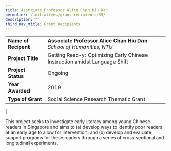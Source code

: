 ```yaml
---
title: Associate Professor Alice Chan Hiu Dan
permalink: /initiatives/grant-recipients/39/
description: ""
third_nav_title: Grant Recipients
---
```

|  |  |
|---|---|
| **Name of Recipent** | **Associate Professor Alice Chan Hiu Dan**<br>_School of Humanities, NTU_ |
| **Project Title** | Getting Read-y: Optimizing Early Chinese Instruction amidst Language Shift |
| **Project Status** | Ongoing |
| **Year Awarded** | 2019 |
| **Type of Grant** | Social Science Research Thematic Grant |
|

This project seeks to investigate early literacy among young Chinese readers in Singapore and aims to (a) develop ways to identify poor readers at an early age to allow for intervention; and (b) develop and evaluate support programs for these readers through a series of cross-sectional and longitudinal experiments.